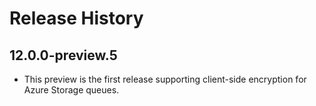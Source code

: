 # Release History

## 12.0.0-preview.5

- This preview is the first release supporting client-side encryption for Azure
  Storage queues.
